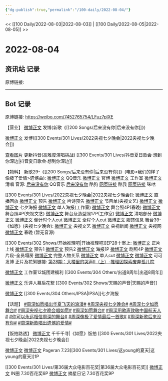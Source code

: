 ```yaml
---
{"dg-publish":true,"permalink":"/100-daily/2022-08-04/"}
---
```



<< [[100 Daily/2022-08-03\|2022-08-03]] | [[100 Daily/2022-08-05\|2022-08-05]] >>

# 2022-08-04

## 资讯站 记录

原博链接:

---
## Bot 记录

原博链接: https://weibo.com/7452765754/LFuz7plXE

【营业】
[微博正文](https://m.weibo.cn/1736988591/4798685605530796) 发博(新歌《[[200 Songs/后来没有你\|后来没有你]]》)

[微博正文](https://m.weibo.cn/1736988591/4798843168756592) 发博([[300 Events/301 Lives/2022央视七夕晚会\|2022央视七夕晚会]])

[查看图片](https://wx1.sinaimg.cn/large/0088n2Pggy1h4v5z71l35j30u01hd78s.jpg) 更新抖音(高难度演唱挑战) [[300 Events/301 Lives/抖音夏日歌会·想到你深边\|抖音夏日歌会·想到你深边]]

【物料】
新歌29-《[[200 Songs/后来没有你\|后来没有你]]》(电影<我们的样子像极了爱情>遗憾曲):
[微博正文](https://m.weibo.cn/2169129705/4798681985843996) QQ音乐
[微博正文](https://m.weibo.cn/1883007604/4798682841746556) 官博
[微博正文](https://m.weibo.cn/7478855230/4798687983438139) 工作室
[微博正文](https://m.weibo.cn/1883007604/4798707817513341) 清唱
音源:
[后来没有你](https://weibo.cn/sinaurl?u=https%3A%2F%2Fc.y.qq.com%2Fbase%2Ffcgi-bin%2Fu%3F__%3DqEfk7SRlfh4E) QQ音乐
[后来没有你](https://weibo.cn/sinaurl?u=https%3A%2F%2Ft4.kugou.com%2Fsong.html%3Fid%3DnnhP5dzCV3) 酷狗
[网页链接](https://weibo.cn/sinaurl?u=https%3A%2F%2Fm.kuwo.cn%2Fyinyue%2F231190535%3Ff%3Dip%26t%3Dusercopy) 酷我
[网页链接](https://weibo.cn/sinaurl?u=http%3A%2F%2Fc.migu.cn%2F00f6Zt%3Fifrom%3D1b76acd32992bef37af701a4218bfc61) 咪咕

[[300 Events/301 Lives/2022央视七夕晚会\|2022央视七夕晚会]]:
[微博正文](https://m.weibo.cn/2210168325/4798784276534102) 直播回放
[微博正文](https://m.weibo.cn/2210168325/4798742383826172) 预告
[微博正文](https://m.weibo.cn/2210168325/4798688327369590) 吟诗预告
[微博正文](https://m.weibo.cn/2210168325/4798689534541887) 节目单(央视文艺)
[微博正文](https://m.weibo.cn/2210168325/4798693297623765) [微博正文](https://m.weibo.cn/3506728370/4798694690655227) 七夕海报
[微博正文](https://m.weibo.cn/7478855230/4798757592106999) 单人海报(工作室)
[微博正文](https://m.weibo.cn/3506728370/4798853100607332) 舞台照4P(春晚)
[微博正文](https://m.weibo.cn/2210168325/4798850587692292) 舞台照4P(央视文艺)
[微博正文](https://m.weibo.cn/7478855230/4798848112788259) 舞台及造型照17P(工作室)
[微博正文](https://m.weibo.cn/1371117067/4798789262770324) 清唱部分
[微博正文](https://m.weibo.cn/1371117067/4798808167026096) [微博正文](https://m.weibo.cn/1786590437/4798808368616592) 倒计时个人cut
[微博正文](https://m.weibo.cn/1371117067/4798843294843703) 全程个人cut
[微博正文](https://m.weibo.cn/7710473200/4798861082103727) 服饰信息
舞台39-《如愿》(央视七夕晚会):
[微博正文](https://m.weibo.cn/2210168325/4798848876417685) 央视文艺
[微博正文](https://m.weibo.cn/2656274875/4798840651647239) 央视新闻
[微博正文](https://m.weibo.cn/3266943013/4798845681142369) 央视网
[微博正文](https://m.weibo.cn/3506728370/4798851845981960) 春晚
(暂无音源)

[[300 Events/302 Shows/开始推理吧\|开始推理吧]]EP28十案上:
[微博正文](https://m.weibo.cn/2162247381/4798795878236972) 正片上线
[微博正文](https://m.weibo.cn/2162247381/4798681981913064) 预告1
[微博正文](https://m.weibo.cn/2162247381/4798684707948238) 预告2
[微博正文](https://m.weibo.cn/2162247381/4798689845971213) 海报1P
[微博正文](https://m.weibo.cn/2162247381/4798695931907394) 剧照4P
[微博正文](https://m.weibo.cn/2162247381/4798796947263376) 片段-全员塌房
[微博正文](https://m.weibo.cn/2162247381/4798806631121940) 完整人物关系
[微博正文](https://m.weibo.cn/1371117067/4798824584054477) 单人cut
[微博正文](https://m.weibo.cn/7736960489/4798796343546897) [微博正文](https://m.weibo.cn/7736960489/4798797999249466) 可可发博
正片及花絮链接:
[第28期：大楼里的哭声Ⅱ（上）-推理团探索废弃孤儿院](https://weibo.cn/sinaurl?u=http%3A%2F%2Fm.v.qq.com%2Fplay.html%3Fvid%3Dp0043hkgxkz%26ptag%3D887)

[微博正文](https://m.weibo.cn/7478855230/4798875120697766) 工作室12城团建福利 [[300 Events/304 Others/出道8周年\|出道8周年]]

[微博正文](https://m.weibo.cn/1711437447/4798845630025624) 乐评人幕后花絮 [[300 Events/302 Shows/天赐的声音\|天赐的声音]]

[微博正文](https://m.weibo.cn/1851789841/4798765526947177) [[300 Events/304 Others/IPSA\|IPSA]]七夕海报

【话题】
[#周深如愿唱出华夏飞天的浪漫#](https://s.weibo.com/weibo?q=%23%E5%91%A8%E6%B7%B1%E5%A6%82%E6%84%BF%E5%94%B1%E5%87%BA%E5%8D%8E%E5%A4%8F%E9%A3%9E%E5%A4%A9%E7%9A%84%E6%B5%AA%E6%BC%AB%23)
[#周深央视七夕晚会#](https://s.weibo.com/weibo?q=%23%E5%91%A8%E6%B7%B1%E5%A4%AE%E8%A7%86%E4%B8%83%E5%A4%95%E6%99%9A%E4%BC%9A%23)
[#周深七夕如愿舞台#](https://s.weibo.com/weibo?q=%23%E5%91%A8%E6%B7%B1%E4%B8%83%E5%A4%95%E5%A6%82%E6%84%BF%E8%88%9E%E5%8F%B0%23)
[#周深央视七夕晚会唱如愿#](https://s.weibo.com/weibo?q=%23%E5%91%A8%E6%B7%B1%E5%A4%AE%E8%A7%86%E4%B8%83%E5%A4%95%E6%99%9A%E4%BC%9A%E5%94%B1%E5%A6%82%E6%84%BF%23)
[#周深如愿舞台#](https://s.weibo.com/weibo?q=%23%E5%91%A8%E6%B7%B1%E5%A6%82%E6%84%BF%E8%88%9E%E5%8F%B0%23)
[#周深用歌声致敬中国航天人#](https://s.weibo.com/weibo?q=%23%E5%91%A8%E6%B7%B1%E7%94%A8%E6%AD%8C%E5%A3%B0%E8%87%B4%E6%95%AC%E4%B8%AD%E5%9B%BD%E8%88%AA%E5%A4%A9%E4%BA%BA%23)
[#你可以永远相信周深的舞台#](https://s.weibo.com/weibo?q=%23%E4%BD%A0%E5%8F%AF%E4%BB%A5%E6%B0%B8%E8%BF%9C%E7%9B%B8%E4%BF%A1%E5%91%A8%E6%B7%B1%E7%9A%84%E8%88%9E%E5%8F%B0%23)
[#周深像极了爱情最后一首歌#](https://s.weibo.com/weibo?q=%23%E5%91%A8%E6%B7%B1%E5%83%8F%E6%9E%81%E4%BA%86%E7%88%B1%E6%83%85%E6%9C%80%E5%90%8E%E4%B8%80%E9%A6%96%E6%AD%8C%23)
[#周深新歌后来没有你#](https://s.weibo.com/weibo?q=%23%E5%91%A8%E6%B7%B1%E6%96%B0%E6%AD%8C%E5%90%8E%E6%9D%A5%E6%B2%A1%E6%9C%89%E4%BD%A0%23)
[#周深新歌唱出遗憾的爱情#](https://s.weibo.com/weibo?q=%23%E5%91%A8%E6%B7%B1%E6%96%B0%E6%AD%8C%E5%94%B1%E5%87%BA%E9%81%97%E6%86%BE%E7%9A%84%E7%88%B1%E6%83%85%23)

【饭拍路透】
[微博正文](https://m.weibo.cn/5976048440/4798840010443349) 千千千寻|《如愿》饭拍 [[300 Events/301 Lives/2022央视七夕晚会\|2022央视七夕晚会]]

[微博正文](https://m.weibo.cn/7633014126/4798536036648287) [微博正文](https://m.weibo.cn/7633014126/4798682836240427) Pageran 7.23[[300 Events/301 Lives/这young的夏天\|这young的夏天]]1P

[[300 Events/301 Lives/第36届大众电影百花奖\|第36届大众电影百花奖]]
[微博正文](https://m.weibo.cn/1767352634/4798492906881935) IN圈 7.30百花奖6P
[微博正文](https://m.weibo.cn/6859101100/4798682149159234) 摘星日记 7.30百花奖9P
